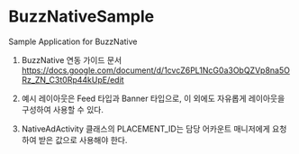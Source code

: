 # BuzzNativeSample

Sample Application for BuzzNative

1. BuzzNative 연동 가이드 문서
https://docs.google.com/document/d/1cvcZ6PL1NcG0a3ObQZVp8na5ORz_ZN_C3t0Rp44kUpE/edit

2. 예시 레이아웃은 Feed 타입과 Banner 타입으로, 이 외에도 자유롭게 레이아웃을 구성하여 사용할 수 있다.

3. NativeAdActivity 클래스의 PLACEMENT_ID는 담당 어카운트 매니저에게 요청하여 받은 값으로 사용해야 한다.
